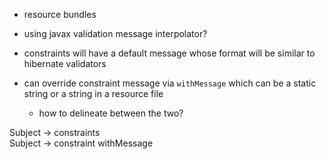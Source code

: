 - resource bundles
- using javax validation message interpolator?


- constraints will have a default message whose format will be similar to hibernate validators
- can override constraint message via `withMessage` which can be a static string or a string in a resource file
  - how to delineate between the two? 

Subject -> constraints  
Subject -> constraint withMessage
